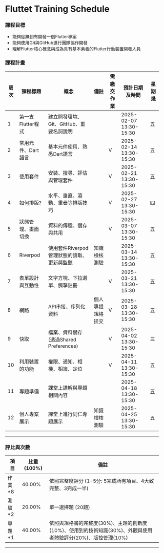 # Fluttet Training Schedule
### 課程目標

- 能夠從無到有開發一個Flutter專案  
- 能夠使用Git與GitHub進行團隊協作開發 
- 理解Flutter核心概念與成為具有基本素養的Flutter行動裝置開發人員  
### 課程計畫

| 周次 | 課程標題           | 概念                                       | 備註             | 需繳交作業 | 預計日期及時間         | 星期幾 |
| ---- | ------------------ | ------------------------------------------ | ---------------- | ---------- | ---------------------- | ------ |
| 1    | 第一支Flutter程式  | 建立開發環境、Git、GitHub、重要名詞說明    |                  |            | 2025-02-07 13:30-15:30 | 五     |
| 2    | 常用元件、Dart語言 | 基本元件使用、熟悉Dart語言                 |                  | V          | 2025-02-14 13:30-15:30 | 五     |
| 3    | 使用套件           | 安裝、搜尋、評估與管理套件                 |                  | V          | 2025-02-21 13:30-15:30 | 五     |
| 4    | 如何排版?          | 水平、垂直、滾動、重疊等排版技巧           |                  | V          | 2025-02-27 13:30-15:30 | 四     |
| 5    | 狀態管理、畫面切換 | 資料的傳遞、儲存與共用                     |                  | V          | 2025-03-07 13:30-15:30 | 五     |
| 6    | Riverpod           | 使用套件Riverpod管理狀態的讀取、更新與監聽 | 知識檢核測驗     |            | 2025-03-14 13:30-15:30 | 五     |
| 7    | 表單設計與互動性   | 文字方塊、下拉選單、觸擊註冊               |                  | V          | 2025-03-21 13:30-15:30 | 五     |
| 8    | 網路               | API串接、序列化資料                        | 個人專提規格提交 | V          | 2025-03-28 13:30-15:30 | 五     |
| 9    | 快取               | 檔案、資料儲存(透過Shared Preferences)     |                  | V          | 2025-04-02 13:30-15:30 | 三     |
| 10   | 利用裝置的功能     | 權限、通知、相機、相簿、定位               |                  | V          | 2025-04-11 13:30-15:30 | 五     |
| 11   | 專題準備           | 課堂上講解與專題相關內容                   |                  |            | 2025-04-18 13:30-15:30 | 五     |
| 12   | 個人專案展示       | 課堂上進行同仁專題展示                     | 知識檢核測驗     |            | 2025-04-25 13:30-15:30 | 五     |

---

### 評比與次數

| 項目   | 比重 (100%) | 備註                                                                                                          |
| ------ | ----------- | ------------------------------------------------------------------------------------------------------------- |
| 作業*8 | 40.00%      | 依照完整度評分 (1-5分: 5完成所有項目、4大致完整、3完成一半)                                                   |
| 測驗*2 | 20.00%      | 單一選擇題 (20題)                                                                                             |
| 專題*1 | 40.00%      | 依照與規格書的完整度(30%)、主題的創新度(10%)、使用到的技術知識(30%)、外觀與使用者體驗評分(20%)、版控管理(10%) |

---

